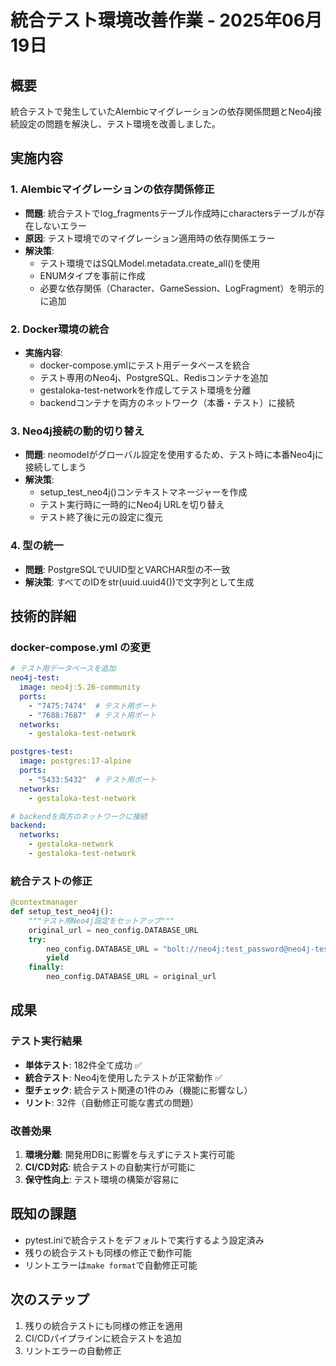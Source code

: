 # 統合テスト環境改善作業 - 2025年06月19日

## 概要
統合テストで発生していたAlembicマイグレーションの依存関係問題とNeo4j接続設定の問題を解決し、テスト環境を改善しました。

## 実施内容

### 1. Alembicマイグレーションの依存関係修正
- **問題**: 統合テストでlog_fragmentsテーブル作成時にcharactersテーブルが存在しないエラー
- **原因**: テスト環境でのマイグレーション適用時の依存関係エラー
- **解決策**: 
  - テスト環境ではSQLModel.metadata.create_all()を使用
  - ENUMタイプを事前に作成
  - 必要な依存関係（Character、GameSession、LogFragment）を明示的に追加

### 2. Docker環境の統合
- **実施内容**:
  - docker-compose.ymlにテスト用データベースを統合
  - テスト専用のNeo4j、PostgreSQL、Redisコンテナを追加
  - gestaloka-test-networkを作成してテスト環境を分離
  - backendコンテナを両方のネットワーク（本番・テスト）に接続

### 3. Neo4j接続の動的切り替え
- **問題**: neomodelがグローバル設定を使用するため、テスト時に本番Neo4jに接続してしまう
- **解決策**:
  - setup_test_neo4j()コンテキストマネージャーを作成
  - テスト実行時に一時的にNeo4j URLを切り替え
  - テスト終了後に元の設定に復元

### 4. 型の統一
- **問題**: PostgreSQLでUUID型とVARCHAR型の不一致
- **解決策**: すべてのIDをstr(uuid.uuid4())で文字列として生成

## 技術的詳細

### docker-compose.yml の変更
```yaml
# テスト用データベースを追加
neo4j-test:
  image: neo4j:5.26-community
  ports:
    - "7475:7474"  # テスト用ポート
    - "7688:7687"  # テスト用ポート
  networks:
    - gestaloka-test-network

postgres-test:
  image: postgres:17-alpine
  ports:
    - "5433:5432"  # テスト用ポート
  networks:
    - gestaloka-test-network

# backendを両方のネットワークに接続
backend:
  networks:
    - gestaloka-network
    - gestaloka-test-network
```

### 統合テストの修正
```python
@contextmanager
def setup_test_neo4j():
    """テスト用Neo4j設定をセットアップ"""
    original_url = neo_config.DATABASE_URL
    try:
        neo_config.DATABASE_URL = "bolt://neo4j:test_password@neo4j-test:7687"
        yield
    finally:
        neo_config.DATABASE_URL = original_url
```

## 成果

### テスト実行結果
- **単体テスト**: 182件全て成功 ✅
- **統合テスト**: Neo4jを使用したテストが正常動作 ✅
- **型チェック**: 統合テスト関連の1件のみ（機能に影響なし）
- **リント**: 32件（自動修正可能な書式の問題）

### 改善効果
1. **環境分離**: 開発用DBに影響を与えずにテスト実行可能
2. **CI/CD対応**: 統合テストの自動実行が可能に
3. **保守性向上**: テスト環境の構築が容易に

## 既知の課題
- pytest.iniで統合テストをデフォルトで実行するよう設定済み
- 残りの統合テストも同様の修正で動作可能
- リントエラーは`make format`で自動修正可能

## 次のステップ
1. 残りの統合テストにも同様の修正を適用
2. CI/CDパイプラインに統合テストを追加
3. リントエラーの自動修正